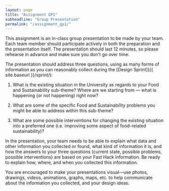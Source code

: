 ```yaml
---
layout: page
title: "Assignment GP1"
subheadline: "Group Presentation"
permalink: "/assignment_gp1/"
---
```


This assignment is an in-class group presentation to be made by your team. Each team member should participate actively in both the preparation and the presentation itself.
The presentation should last 12 minutes, so please rehearse in advance and make sure you don't go over time.

The presentation should address three questions, using as many forms of
information as you can reasonably collect during the [Design Sprint]({{ site.baseurl }}/sprint/):

1. What is the existing situation in the University as regards to your Food and Sustainability sub-theme? Where are we starting from &mdash; what is happening (or not
happening) right now?

2. What are some of the specific Food and Sustainability problems you might be
able to address within this sub-theme?

3. What are some possible interventions for changing the existing situation into a preferred one (i.e. improving some aspect of food-related sustainability)?

In the presentation, your team needs to be able to explain what data and other
information you collected or found, what kind of information it is, and how
the answers to your three questions (current state, possible problems,
possible interventions) are based on your Fast Hack information. Be ready to
explain how, where, and when you collected this information.

You are encouraged to make your presentations visual&mdash;use photos,
drawings, videos, animations, graphs, maps, etc. to help communicate about the
information you collected, and your design ideas.
